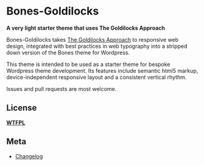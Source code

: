 # Bones-Goldilocks
__A very light starter theme that uses The Goldilocks Approach__

Bones-Goldilocks takes [The Goldilocks Approach](http://goldilocksapproach.com/)
to responsive web design, integrated with best practices in web
typography into a stripped down version of the Bones theme for Wordpress.

This theme is intended to be used as a starter theme for bespoke Wordpress
theme development. Its features include semantic html5 markup, device-independent
responsive layout and a consistent vertical rhythm.

Issues and pull requests are most welcome.

## License
__[WTFPL](http://sam.zoy.org/wtfpl/)__

## Meta
* [Changelog](../../blob/master/CHANGELOG.md)
